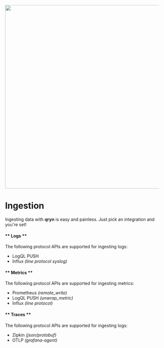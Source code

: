 <img src="https://user-images.githubusercontent.com/1423657/184487816-fcc86e34-0395-4927-8ceb-33c2ad3e63d4.gif" width=600 />

# Ingestion

Ingesting data with **qryn** is easy and painless. Just pick an integration and you're set!


<!-- tabs:start -->

#### ** Logs **
The following protocol APIs are supported for ingesting logs:
* LogQL PUSH
* Influx _(line protocol syslog)_

#### ** Metrics **
The following protocol APIs are supported for ingesting metrics:
* Prometheus _(remote_write)_
* LogQL PUSH _(unwrap_metric)_
* Influx _(line protocol)_

#### ** Traces **
The following protocol APIs are supported for ingesting logs:
* Zipkin _(json/protobuf)_
* OTLP _(grafana-agent)_

<!-- tabs:end -->
